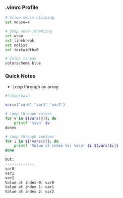 ### .vimrc Profile

```bash
# Allow mouse clicking
set mouse=a

# Stop auto-indenting
set wrap
set linebreak
set nolist
set textwidth=0

# Color scheme
colorscheme blue
```

### Quick Notes


* Loop through an array:

```bash
#!/bin/bash

vars=('var0' 'var1' 'var2')

# Loop through values
for v in ${vars[@]}; do
	printf '%s\n' $v
dones

# Loop through indices
for i in ${!vars[@]}; do
	printf 'Value at index %s: %s\n' $i ${vars[$i]}
done

Out:
-------------
var0
var1
var2
Value at index 0: var0
Value at index 1: var1
Value at index 2: var2
```